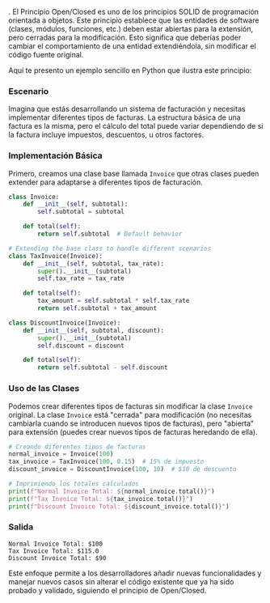 .
El Principio Open/Closed es uno de los principios SOLID de programación orientada a objetos. Este principio establece que las entidades de software (clases, módulos, funciones, etc.) deben estar abiertas para la extensión, pero cerradas para la modificación. Esto significa que deberías poder cambiar el comportamiento de una entidad extendiéndola, sin modificar el código fuente original.

Aquí te presento un ejemplo sencillo en Python que ilustra este principio:

### Escenario
Imagina que estás desarrollando un sistema de facturación y necesitas implementar diferentes tipos de facturas. La estructura básica de una factura es la misma, pero el cálculo del total puede variar dependiendo de si la factura incluye impuestos, descuentos, u otros factores.

### Implementación Básica
Primero, creamos una clase base llamada `Invoice` que otras clases pueden extender para adaptarse a diferentes tipos de facturación.

```python
class Invoice:
    def __init__(self, subtotal):
        self.subtotal = subtotal

    def total(self):
        return self.subtotal  # Default behavior

# Extending the base class to handle different scenarios
class TaxInvoice(Invoice):
    def __init__(self, subtotal, tax_rate):
        super().__init__(subtotal)
        self.tax_rate = tax_rate

    def total(self):
        tax_amount = self.subtotal * self.tax_rate
        return self.subtotal + tax_amount

class DiscountInvoice(Invoice):
    def __init__(self, subtotal, discount):
        super().__init__(subtotal)
        self.discount = discount

    def total(self):
        return self.subtotal - self.discount
```

### Uso de las Clases
Podemos crear diferentes tipos de facturas sin modificar la clase `Invoice` original. La clase `Invoice` está "cerrada" para modificación (no necesitas cambiarla cuando se introducen nuevos tipos de facturas), pero "abierta" para extensión (puedes crear nuevos tipos de facturas heredando de ella).

```python
# Creando diferentes tipos de facturas
normal_invoice = Invoice(100)
tax_invoice = TaxInvoice(100, 0.15)  # 15% de impuesto
discount_invoice = DiscountInvoice(100, 10)  # $10 de descuento

# Imprimiendo los totales calculados
print(f"Normal Invoice Total: ${normal_invoice.total()}")
print(f"Tax Invoice Total: ${tax_invoice.total()}")
print(f"Discount Invoice Total: ${discount_invoice.total()}")
```

### Salida
```
Normal Invoice Total: $100
Tax Invoice Total: $115.0
Discount Invoice Total: $90
```

Este enfoque permite a los desarrolladores añadir nuevas funcionalidades y manejar nuevos casos sin alterar el código existente que ya ha sido probado y validado, siguiendo el principio de Open/Closed.